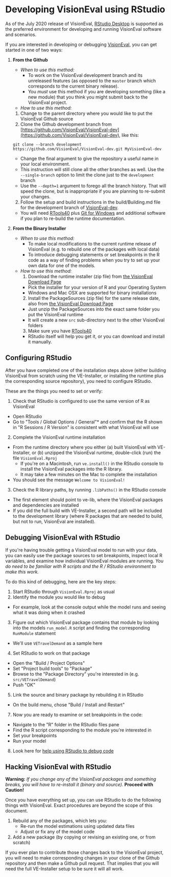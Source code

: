 # Developing VisionEval using RStudio

As of the July 2020 release of VisionEval, [RStudio Desktop](https://rstudio.com/products/rstudio/download/#download) is supported as the preferred environment for developing and running VisionEval software and scenarios.

If you are interested in developing or debugging [VisionEval](https://visioneval.org "VisionEval"), you can get started in one of two ways:

1. **From the Github**
    * _When to use this method:_
      * To work on the VisionEval development branch and its unreleased features (as opposed to the `master` branch which corresponds to the current binary release).
      * You _must_ use this method if you are developing something (like a new module) that you think you might submit back to the VisionEval project.
    * _How to use this method:_
    1. Change to the parent directory where you would like to put the VisionEval Github source
    1. Clone the Github development branch from [https://github.com/VisionEval/VisionEval-dev](https://github.com/VisionEval/VisionEval-dev), like this:
      ```
      git clone --branch development https://github.com/VisionEval/VisionEval-dev.git MyVisionEval-dev
      ```
      * Change the final argument to give the repository a useful name in your local environment.
      * This instruction will still clone all the other branches as well.  Use the `--single-branch` option to limit the clone just to the `development` branch
      * Use the `--depth=1` argument to forego all the branch history. That will speed the clone, but is inappropriate if you are planning to re-submit your changes.
    2. Follow the setup and build instructions in the build/Building.md file for the development branch of [VisionEval-dev](https://github.com/VisionEval/VisionEval-dev).
      * You will need [RTools40][getRTools40] plus [Git for Windows](<https://gitforwindows.org/>) and additional software if you plan to re-build the runtime documentation. 
    
2. **From the Binary Installer**
    * _When to use this method:_
      * To make local modifications to the current runtime release of VisionEval (e.g. to rebuild one of the packages with local data)
      * To introduce debugging statements or set breakpoints in the R code as a way of finding problems when you try to set up your own data for one of the models.
    * _How to use this method:_
      1. Download the runtime installer (zip file) from [the VisionEval Download Page](https://visioneval.org/category/download.html "VisionEval Download")
        * Pick the installer for your version of R and your Operating System
        * Windows and Mac OSX are supported for binary installations
      2. Install the PackageSources (zip file) for the same release date, also from [the VisionEval Download Page](https://visioneval.org/category/download.html "VisionEval Download")
        * Just unzip the PackageSources into the exact same folder you put the VisionEval runtime
        * It will create a new `src` sub-directory next to the other VisionEval folders
      3. Make sure you have [RTools40][getRTools40]
        * RStudio itself will help you get it, or you can download and install it manually.
      
[getRTools40]: https://cran.rstudio.com/bin/windows/Rtools/

## Configuring RStudio

After you have completed one of the installation steps above (either building VisionEval from scratch using the VE-Installer, or installing the runtime plus the corresponding source repository), you need to configure RStudio.

These are the things you need to set or verify:

1. Check that RStudio is configured to use the same version of R as VisionEval
  * Open RStudio
  * Go to "Tools / Global Options / General"*  and confirm that the R shown in "R Sessions / R Version" is consistent with what VisionEval will use
2. Complete the VisionEval runtime installation
  * From the runtime directory where you either (a) built VisionEval with VE-Installer, or (b) unzipped the VisionEval runtime, double-click (run) the file `VisionEval.Rproj`
    * If you're on a Macintosh, run `ve.install()` in the RStudio console to install the VisionEval packages into the R library.
    * It may take a few minutes on the Mac to complete the installation
  * You should see the message `Welcome to VisionEval!`
3. Check the R library paths, by running `.libPaths()` in the RStudio console
  * The first element should point to ve-lib, where the VisionEval packages and dependencies are installed 
  * If you did the full build with VE-Installer, a second path will be included to the development library (where R packages that are needed to build, but not to run, VisionEval are installed).
  
## Debugging VisionEval with RStudio

If you're having trouble getting a VisionEval model to run with your data, you can easily use the package sources to set breakpoints, inspect local R variables, and examine how individual VisionEval modules are running. _You do need to be familiar with R scripts  and the R / RStudio environment to make this work._

To do this kind of debugging, here are the key steps:

1. Start RStudio through `VisionEval.Rproj` as usual
2. Identify the module you would like to debug
  * For example, look at the console output while the model runs and seeing what it was doing when it crashed
3. Figure out which VisionEval package contains that module by looking into the models `run_model.R` script and finding the corresponding `RunModule` statement
  * We'll use `VETravelDemand` as a sample here
4. Set RStudio to work on that package
  * Open the "Build / Project Options"
  * Set "Project build tools" to "Package"
  * Browse to the "Package Directory" you're interested in (e.g. `src/VETravelDemand`)
  * Push "OK"
5. Link the source and binary package by rebuilding it in RStudio
  * On the build menu, chose "Build / Install and Restart"
7. Now you are ready to examine or set breakpoints in the code:
  * Navigate to the "R" folder in the RStudio files pane
  * Find the R script corresponding to the module you're interested in
  * Set your breakpoints
  * Run your model
8. Look here for [help using RStudio to debug code](<https://support.rstudio.com/hc/en-us/articles/205612627-Debugging-with-RStudio>)

## Hacking VisionEval with RStudio
  
__Warning:__ _If you change any of the VisionEval packages and something breaks, you will have to re-install it (binary and source)._ __Proceed with Caution!__

Once you have everything set up, you can use RStudio to do the following things with VisionEval. Exact procedures are beyond the scope of this document.

1. Rebuild any of the packages, which lets you:
   * Re-run the model estimations using updated data files
   * Adjust or fix any of the model code
2. Add a new package (by copying or revising an existing one, or from scratch)

If you ever plan to contribute those changes back to the VisionEval project, you will need to make corresponding changes in your clone of the Github repository and then make a Github pull request. That implies that you will need the full VE-Installer setup to be sure it will all work.     
